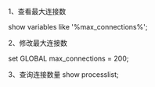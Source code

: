 1、查看最大连接数

show variables like '%max_connections%';

2、修改最大连接数

set GLOBAL max_connections = 200;

3、查询连接数量
show processlist;
